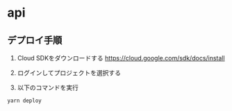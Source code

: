 # api

## デプロイ手順

1. Cloud SDKをダウンロードする
https://cloud.google.com/sdk/docs/install

2. ログインしてプロジェクトを選択する

3. 以下のコマンドを実行

```
yarn deploy
```
